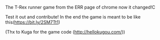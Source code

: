 The T-Rex runner game from the ERR page of chrome now it changed!C

Test it out and contribute! 
In the end the game is meant to be like this(https://bit.ly/2SM7Tt1)



(Thx to Kuga for the game code (http://hellokugou.com/))
